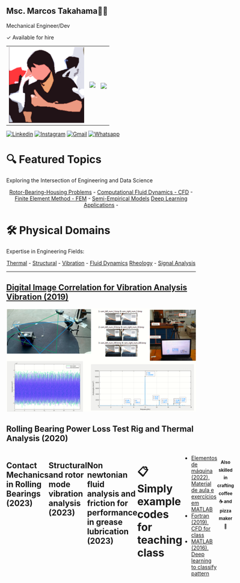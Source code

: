 ## Msc. Marcos Takahama👨‍🔧
Mechanical Engineer/Dev

✓ Available for hire

<!-- Space for APIs -->
<table border="0">
  <tr>
    <td>
      <a href="http://lattes.cnpq.br/8034933372506302">
      <img src="https://github.com/mhtakahama/mhtakahama/raw/main/mhtakahama.png" width="200">
    </td>
    <td>
      <img src="https://github-readme-stats.vercel.app/api?username=mhtakahama&show_icons=true&theme=codeSTACKr&count_private=true">
    </td>
    <td>
  <img align="center" src="https://github-readme-stats.vercel.app/api/top-langs/?username=mhtakahama&layout=compact&theme=buefy&hide_border=true" />
    </td>
  </tr>
</table>

<!-- Socials -->
[![Linkedin](https://img.shields.io/badge/LinkedIn-0077B5?style=for-the-badge&logo=linkedin&logoColor=white)](https://www.linkedin.com/in/mhtakahama/)
[![Instagram](https://img.shields.io/badge/Instagram-E4405F?style=for-the-badge&logo=instagram&logoColor=white)](https://www.instagram.com/eng.mhtakahama/)
[![Gmail](https://img.shields.io/badge/Gmail-D14836?style=for-the-badge&logo=gmail&logoColor=white)](mailto:marcostakahama@alunos.utfpr.edu.br)
[![Whatsapp](https://img.shields.io/badge/WhatsApp-25D366?style=for-the-badge&logo=whatsapp&logoColor=white)](https://api.whatsapp.com/send?phone=5541989037272)

<!-- Topics -->
<div>
    <h1>🔍 Featured Topics</h1>
    <p>Exploring the Intersection of Engineering and Data Science</p>
    <div align="center">
        <a href="#">Rotor-Bearing-Housing Problems</a> - 
        <a href="#">Computational Fluid Dynamics - CFD</a> - 
        <a href="#">Finite Element Method - FEM</a> - 
        <a href="#">Semi-Empirical Models</a> 
        <a href="#">Deep Learning Applications</a> - 
    </div>
</div>

<div>
    <h1>🛠️ Physical Domains</h1>
    <p>Expertise in Engineering Fields:</p>
    <div align="center">
        <a href="#">Thermal</a> - 
        <a href="#">Structural</a> - 
        <a href="#">Vibration</a> - 
        <a href="#">Fluid Dynamics</a>
        <a href="#">Rheology</a> - 
        <a href="#">Signal Analysis</a>
    </div>
</div>

<hr>

<!-- Projects developed -->
<h2><a href="https://github.com/mhtakahama/VODCA">Digital Image Correlation for Vibration Analysis Vibration (2019)</a></h2> 
  <a href="https://github.com/mhtakahama/VODCA">
    <img src="https://github.com/mhtakahama/mhtakahama/blob/main/Figures/Vibration/6.png" alt="Figure 5" width="805">
  </a>
</div>
<h2>Rolling Bearing Power Loss Test Rig and Thermal Analysis (2020)</h2>
<div style="display: flex; flex-direction: row;">
  <a href="[RBPLR](https://github.com/mhtakahama/mhtakahama/blob/main/Figures/Thermal%20RB/1a.png)">
    <img src="https://github.com/mhtakahama/mhtakahama/blob/main/Figures/Thermal%20RB/1a.png" alt="Figure 1" width="420">
  </a>
    <a href="[Thermal Analysis](https://github.com/mhtakahama/mhtakahama/blob/main/Figures/Thermal%20RB/3a.png)">
    <img src="https://github.com/mhtakahama/mhtakahama/blob/main/Figures/Thermal%20RB/3a.png" alt="Figure 4" width="380">
  </a>
  <h2>Contact Mechanics in Rolling Bearings (2023)</h2>
  <a href="[Mechanical Contacts](https://github.com/mhtakahama/mhtakahama/blob/main/Figures/Thermal%20RB/1b.gif)">
    <img src="https://github.com/mhtakahama/mhtakahama/blob/main/Figures/Thermal%20RB/1b.gif" alt="Figure 2" width="805">
  </a>
    <h2>Structural and rotor mode vibration analysis (2023)</h2>
  <a href="[Mode Vibration](https://github.com/mhtakahama/mhtakahama/blob/main/Figures/Thermal%20RB/2a.gif)">
    <img src="https://github.com/mhtakahama/mhtakahama/blob/main/Figures/Thermal%20RB/2a.gif" alt="Figure 3" width="805">
  </a>
      <h2>Non newtonian fluid analysis and friction for performance in grease lubrication (2023)</h2>
  <a href="[Rheology Curve](https://github.com/mhtakahama/mhtakahama/blob/main/Figures/Thermal%20RB/5a.jpg)">
    <img src="https://github.com/mhtakahama/mhtakahama/blob/main/Figures/Thermal%20RB/5a.jpg" alt="Figure 5" width="380">
  </a>
  <a href="[MTM Curve](https://github.com/mhtakahama/mhtakahama/blob/main/Figures/Thermal%20RB/5b.jpg)">
    <img src="https://github.com/mhtakahama/mhtakahama/blob/main/Figures/Thermal%20RB/5b.jpg" alt="Figure 5" width="420">
  </a>

<!--Example Codes -->
<h1>📋 Simply example codes for teaching class</h1>
<ul>
  <li><a href="https://github.com/mhtakahama/Aulas_Elemaq2022">Elementos de máquina (2022), Material de aula e exercícios em MATLAB</a></li>
  <li><a href="https://github.com/mhtakahama/Code-examples/blob/main/Fortran_CFD_exercise">Fortran (2019), CFD for class</a></li>
  <li><a href="https://github.com/mhtakahama/Code-examples/blob/main/Matlab_DeeplLearning_Classificador%20de%20Padr%C3%B5es/Algoritmo.m">MATLAB (2016), Deep learning to classify pattern</a></li>
</ul>
<div align="center">

<!--Addtional notes -->
<h4><sub>Also skilled in crafting coffee ☕ and pizza maker 🍕</sub></h4>
</div>

